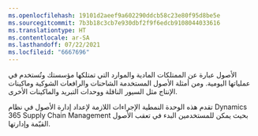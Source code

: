 ```yaml
---
ms.openlocfilehash: 19101d2aeef9a602290ddcb58c23e80f95d8be5e
ms.sourcegitcommit: 7b3b18c3cb7e930dbf2f9f6edcb9108044033616
ms.translationtype: HT
ms.contentlocale: ar-SA
ms.lasthandoff: 07/22/2021
ms.locfileid: "6667696"
---
```

الأصول عبارة عن الممتلكات المادية والموارد التي تمتلكها مؤسستك وتُستخدم في عملياتها اليومية. ومن أمثلة الأصول المستخدمة الشاحنات والرافعات الشوكية وماكينات الإنتاج مثل السيور الناقلة ووحدات التبريد والماكينات الأخرى.

تقدم هذه الوحدة النمطية الإجراءات اللازمة لإعداد إدارة الأصول في نظام Dynamics 365 Supply Chain Management بحيث يمكن للمستخدمين البدء في تعقب الأصول القيّمة وإدارتها. 

